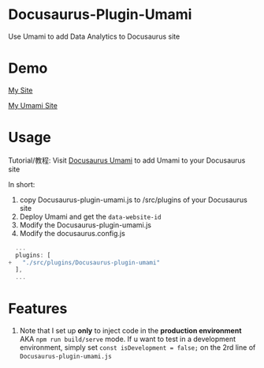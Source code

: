 # Docusaurus-Plugin-Umami

Use Umami to add Data Analytics to Docusaurus site

# Demo

[My Site](https://www.castamerego.com/)

[My Umami Site](https://umami.castamerego.com/share/EplxZVQRe6OkyBt3/castamerego.com)

# Usage

Tutorial/教程: Visit [Docusaurus Umami](https://www.castamerego.com/docs/Server/Docusaurus-Umami) to add Umami to your Docusaurus site

In short:

1. copy Docusaurus-plugin-umami.js to /src/plugins of your Docusaurus site
2. Deploy Umami and get the `data-website-id`
3. Modify the Docusaurus-plugin-umami.js
4. Modify the docusaurus.config.js

```js
  ...
  plugins: [
+   "./src/plugins/Docusaurus-plugin-umami"
  ],
  ...
```

# Features

1. Note that I set up **only** to inject code in the **production environment** AKA `npm run build/serve` mode. If u want to test in a development environment, simply set `const isDevelopment = false;` on the 2rd line of `Docusaurus-plugin-umami.js`
